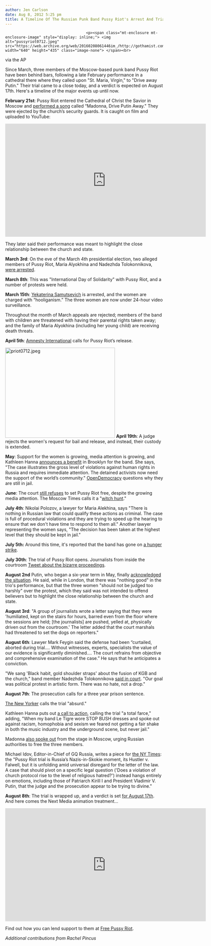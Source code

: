 ```yaml
---
author: Jen Carlson
date: Aug 8, 2012 5:25 pm
title: A Timeline Of The Russian Punk Band Pussy Riot's Arrest And Trial
---
```


	
										<p><span class="mt-enclosure mt-enclosure-image" style="display: inline;"> <img alt="pussyriot0712.jpeg" src="https://web.archive.org/web/20160208061446im_/http://gothamist.com/attachments/arts_jen/pussyriot0712.jpeg" width="640" height="435" class="image-none"> </span><br>
<span class="photo_caption">via the AP</span></p>

<p>Since March, three members of the Moscow-based punk band Pussy Riot have been behind bars, following a late February performance in a cathedral there where they called upon &quot;St. Maria, Virgin,&quot; to &quot;Drive away Putin.&quot; Their trial came to a close today, and a verdict is expected on August 17th. Here&apos;s a timeline of the major events up until now.</p>

<p><strong>February 21st</strong>: Pussy Riot entered the Cathedral of Christ the Savior in Moscow and <a href="https://web.archive.org/web/20160208061446/http://www.sptimes.ru/index.php?action_id=2&amp;story_id=35317">performed a song</a> called &#x201C;Madonna, Drive Putin Away.&quot; They were ejected by the church&#x2019;s security guards. It is caught on film and uploaded to YouTube:</p>

<p><iframe width="640" height="360" src="https://web.archive.org/web/20160208061446if_/http://www.youtube.com/embed/76172ha6GDk" frameborder="0" allowfullscreen></iframe></p>

<p>They later said their performance was meant to highlight the close relationship between the church and state.</p>

<p><strong>March 3rd</strong>: On the eve of the March 4th presidential election, two alleged members of Pussy Riot, Maria Alyokhina and Nadezhda Tolokonnikova, <a href="https://web.archive.org/web/20160208061446/http://www.sptimes.ru/index.php?action_id=2&amp;story_id=35317">were arrested</a>.</p>

<p><strong>March 8th</strong>: This was &quot;International Day of Solidarity&quot; with Pussy Riot, and a number of protests were held.</p>

<p><strong>March 15th</strong>: <a href="https://web.archive.org/web/20160208061446/http://www.guardian.co.uk/world/2012/aug/08/pussy-riot-profile-yekaterina-samutsevich?newsfeed=true">Yekaterina Samutsevich</a> is arrested, and the women are charged with &#x201C;hooliganism.&#x201D; The three women are now under 24-hour video surveillance.</p>

<p>Throughout the month of March appeals are rejected; members of the band with children are threatened with having their parental rights taken away; and the family of Maria Alyokhina (including her young child) are receiving death threats.</p>

<p><strong>April 5th</strong>: <a href="https://web.archive.org/web/20160208061446/http://takeaction.amnestyusa.org/siteapps/advocacy/ActionItem.aspx?c=6oJCLQPAJiJUG&amp;b=6645049&amp;aid=517749">Amnesty International</a> calls for Pussy Riot&#x2019;s release.</p>

<p><span class="mt-enclosure mt-enclosure-image" style="display: inline;"> <img alt="priot0712.jpeg" src="https://web.archive.org/web/20160208061446im_/http://gothamist.com/attachments/arts_jen/priot0712.jpeg" width="350" height="287" class="image-right"> </span><strong>April 19th</strong>: A judge rejects the women&apos;s request for bail and release, and instead, their custody is extended.</p>

<p><strong>May</strong>: Support for the women is growing, media attention is growing, and Kathleen Hanna <a href="https://web.archive.org/web/20160208061446/http://www.kathleenhanna.com/pussy-riot-benefit/">announces a benefit</a> in Brooklyn for the band. She says, &quot;The case illustrates the gross level of violations against human rights in Russia and requires immediate attention. The detained activists now need the support of the world&#x2019;s community.&quot; <a href="https://web.archive.org/web/20160208061446/http://www.opendemocracy.net/od-russia/yelena-fedotova/why-are-pussy-riot-girls-still-in-prison">OpenDemocracy</a> questions why they are still in jail.</p>

<p><strong>June</strong>: The court <a href="https://web.archive.org/web/20160208061446/http://www.cnn.com/2012/05/25/world/europe/russia-punk-band-arrest/index.html">still refuses</a> to set Pussy Riot free, despite the growing media attention. The Moscow Times calls it a &quot;<a href="https://web.archive.org/web/20160208061446/http://www.themoscowtimes.com/opinion/article/the-witch-hunt-against-pussy-riot/460968.html">witch hunt</a>.&quot;</p>

<p><strong>July 4th</strong>: Nikolai Polozov, a lawyer for Maria Alekhina, says &quot;There is nothing in Russian law that could qualify these actions as criminal. The case is full of procedural violations and they are trying to speed up the hearing to ensure that we don&apos;t have time to respond to them all.&quot; Another lawyer representing the women says, &quot;The decision has been taken at the highest level that they should be kept in jail.&quot;</p>

<p><strong>July 5th:</strong> Around this time, it&apos;s reported that the band has gone on <a href="https://web.archive.org/web/20160208061446/http://www.independent.co.uk/news/world/europe/russian-punk-band-pussy-riot-goes-on-hunger-strike-7912702.html">a hunger strike</a>.</p>

<p><strong>July 30th</strong>: The trial of Pussy Riot opens. Journalists from inside the courtroom <a href="https://web.archive.org/web/20160208061446/http://www.washingtonpost.com/blogs/blogpost/post/the-best-parts-of-the-pussy-riot-trial-in-tweets/2012/08/02/gJQANtvBSX_blog.html">Tweet about the bizarre proceedings</a>.</p>

<p><strong>August 2nd</strong> Putin, who began a six-year term in May, finally <a href="https://web.archive.org/web/20160208061446/http://in.reuters.com/article/2012/08/05/russia-pussyriot-trial-idINL6E8J39II20120805">acknowledged the situation</a>. He said, while in London, that there was &quot;nothing good&quot; in the trio&apos;s performance, but that the three women &quot;should not be judged too harshly&quot; over the protest, which they said was not intended to offend believers but to highlight the close relationship between the church and state.</p>

<p><strong>August 3rd</strong>: &quot;A group of journalists wrote a letter saying that they were &apos;humiliated, kept on the stairs for hours, barred even from the floor where the sessions are held; [the journalists] are pushed, yelled at, physically driven out from the courtroom.&apos; The letter added that the court marshals had threatened to set the dogs on reporters.&quot;</p>

<p><strong>August 6th</strong>: Lawyer Mark Feygin said the defense had been &#x201C;curtailed, aborted during trial&#x2026;. Without witnesses, experts, specialists the value of our evidence is significantly diminished&#x2026;. The court refrains from objective and comprehensive examination of the case.&#x201D; He says that he anticipates a conviction.</p>

<p>&quot;We sang &apos;Black habit, gold shoulder straps&apos; about the fusion of KGB and the church,&quot; band member Nadezhda Tolokonnikova <a href="https://web.archive.org/web/20160208061446/http://www.rollingstone.com/music/news/pussy-riot-trial-nears-verdict-in-moscow-20120807#ixzz22ytDlVvkhttp://www.rollingstone.com/music/news/pussy-riot-trial-nears-verdict-in-moscow-20120807">said in court</a>. &quot;Our goal was political protest in artistic form. There was no hate, not a drop.&quot;</p>

<p><strong>August 7th</strong>: The prosecution calls for a three year prison sentence. </p>

<p><a href="https://web.archive.org/web/20160208061446/http://www.newyorker.com/online/blogs/newsdesk/2012/08/the-absurd-and-outrageous-trial-of-pussy-riot.html">The New Yorker</a> calls the trial &quot;absurd.&quot;</p>

<p>Kathleen Hanna puts out <a href="https://web.archive.org/web/20160208061446/http://www.kathleenhanna.com/seriously-they-are-in-a-fucking-cage/">a call to action</a>, calling the trial &quot;a total farce,&quot; adding, &quot;When my band Le Tigre wore STOP BUSH dresses and spoke out against racism, homophobia and sexism we feared not getting a fair shake in both the music industry and the underground scene, but never jail.&quot;</p>

<p>Madonna <a href="https://web.archive.org/web/20160208061446/http://www.rollingstone.com/music/news/madonna-calls-for-pussy-riots-release-at-moscow-show-20120808">also spoke out</a> from the stage in Moscow, urging Russian authorities to free the three members.</p>

<p>Michael Idov, Editor-in-Chief of GQ Russia, writes a piece for <a href="https://web.archive.org/web/20160208061446/http://www.nytimes.com/2012/08/07/opinion/on-trial-putin-v-pussy-riot.html?pagewanted=all">the NY Times</a>: the &quot;Pussy Riot trial is Russia&#x2019;s Nazis-in-Skokie moment, its Hustler v. Falwell, but it is unfolding amid universal disregard for the letter of the law. A case that should pivot on a specific legal question (&apos;Does a violation of church protocol rise to the level of religious hatred?&apos;) instead hangs entirely on emotions, including those of Patriarch Kirill I and President Vladimir V. Putin, that the judge and the prosecution appear to be trying to divine.&quot;</p>

<p><strong>August 8th</strong>: The trial is wrapped up, and a verdict is set <a href="https://web.archive.org/web/20160208061446/http://www.bostonherald.com/news/international/europe/view/20120808verdict_in_russias_pussy_riot_trial_set_for_aug_17/srvc=home&amp;position=recent">for August 17th</a>. And here comes the Next Media animation treatment...</p>

<p><iframe width="640" height="360" src="https://web.archive.org/web/20160208061446if_/http://www.youtube.com/embed/f_V72IkXqaM" frameborder="0" allowfullscreen></iframe></p>

<p>Find out how you can lend support to them at <a href="https://web.archive.org/web/20160208061446/http://freepussyriot.org/help">Free Pussy Riot</a>.</p>

<p><em>Additional contributions from Rachel Pincus</em></p>					
										
									
				